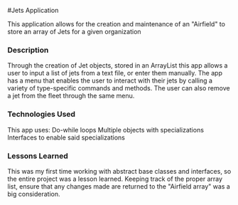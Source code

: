 #Jets Application

This application allows for the creation and maintenance of an "Airfield" to store an array of Jets for a given organization

### Description
Through the creation of Jet objects, stored in an ArrayList this app allows a user to input a list of jets from a text file, or enter them manually. The app has a menu that enables the user to interact with their jets by calling a variety of type-specific commands and methods. The user can also remove a jet from the fleet through the same menu.

### Technologies Used
This app uses:
Do-while loops
Multiple objects with specializations
Interfaces to enable said specializations


### Lessons Learned
This was my first time working with abstract base classes and interfaces, so the entire project was a lesson learned. Keeping track of the proper array list, ensure that any changes made are returned to the "Airfield array" was a big consideration.
